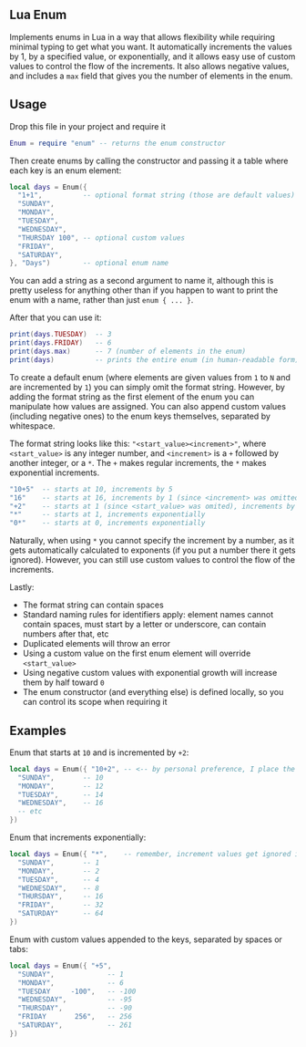 ## Lua Enum
Implements enums in Lua in a way that allows flexibility while requiring minimal typing to get what you want. It automatically increments the values by 1, by a specified value, or exponentially, and it allows easy use of custom values to control the flow of the increments. It also allows negative values, and includes a `max` field that gives you the number of elements in the enum.

## Usage
Drop this file in your project and require it
```lua
Enum = require "enum" -- returns the enum constructor
```
Then create enums by calling the constructor and passing it a table where each key is an enum element:
```lua
local days = Enum({ 
  "1+1",          -- optional format string (those are default values)
  "SUNDAY", 
  "MONDAY",
  "TUESDAY",
  "WEDNESDAY",
  "THURSDAY 100", -- optional custom values
  "FRIDAY",
  "SATURDAY",
}, "Days")        -- optional enum name
```
You can add a string as a second argument to name it, although this is pretty useless for anything other than if you happen to want to print the enum with a name, rather than just `enum { ... }`.

After that you can use it:
```lua
print(days.TUESDAY)  -- 3
print(days.FRIDAY)   -- 6
print(days.max)      -- 7 (number of elements in the enum)
print(days)          -- prints the entire enum (in human-readable form)
```

To create a default enum (where elements are given values from `1` to `N` and are incremented by `1`) you can simply omit the format string. However, by adding the format string as the first element of the enum you can manipulate how values are assigned. You can also append custom values (including negative ones) to the enum keys themselves, separated by whitespace.

The format string looks like this: `"<start_value><increment>"`, where `<start_value>` is any integer number, and `<increment>` is a `+` followed by another integer, or a `*`. The `+` makes regular increments, the `*` makes exponential increments.
```lua
"10+5"  -- starts at 10, increments by 5
"16"    -- starts at 16, increments by 1 (since <increment> was omitted)
"+2"    -- starts at 1 (since <start_value> was omited), increments by 2
"*"     -- starts at 1, increments exponentially
"0*"    -- starts at 0, increments exponentially
```
Naturally, when using `*` you cannot specify the increment by a number, as it gets automatically calculated to exponents (if you put a number there it gets ignored). However, you can still use custom values to control the flow of the increments.

Lastly:
- The format string can contain spaces
- Standard naming rules for identifiers apply: element names cannot contain spaces, must start by a letter or underscore, can contain numbers after that, etc
- Duplicated elements will throw an error
- Using a custom value on the first enum element will override `<start_value>`
- Using negative custom values with exponential growth will increase them by half toward `0`
- The enum constructor (and everything else) is defined locally, so you can control its scope when requiring it

## Examples
Enum that starts at `10` and is incremented by `+2`:
```lua
local days = Enum({ "10+2", -- <-- by personal preference, I place the format here, instead of in the next line
  "SUNDAY",       -- 10
  "MONDAY",       -- 12
  "TUESDAY",      -- 14
  "WEDNESDAY",    -- 16
  -- etc
})
```
Enum that increments exponentially:
```lua
local days = Enum({ "*",    -- remember, increment values get ignored if included along with `*`
  "SUNDAY",       -- 1
  "MONDAY",       -- 2
  "TUESDAY",      -- 4
  "WEDNESDAY",    -- 8
  "THURSDAY",     -- 16
  "FRIDAY",       -- 32
  "SATURDAY"      -- 64
})
```
Enum with custom values appended to the keys, separated by spaces or tabs:
```lua
local days = Enum({ "+5",
  "SUNDAY",             -- 1
  "MONDAY",             -- 6
  "TUESDAY     -100",   -- -100
  "WEDNESDAY",          -- -95
  "THURSDAY",           -- -90
  "FRIDAY       256",   -- 256
  "SATURDAY",           -- 261
})
```
